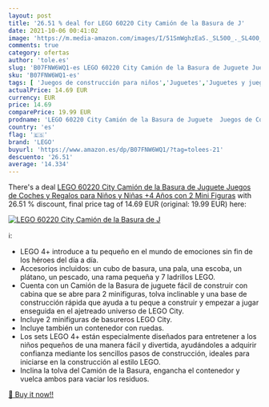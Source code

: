 ```yaml
---
layout: post
title: '26.51 % deal for LEGO 60220 City Camión de la Basura de J'
date: 2021-10-06 00:41:02
image: 'https://m.media-amazon.com/images/I/51SmWghzEaS._SL500_._SL400_.jpg'
comments: true
category: ofertas
author: 'tole.es'
slug: 'B07FNW6WQ1-es LEGO 60220 City Camión de la Basura de Juguete Juegos de...'
sku: 'B07FNW6WQ1-es'
tags: [ 'Juegos de construcción para niños','Juguetes','Juguetes y juegos','Sets de construcción','lego', ]
actualPrice: 14.69 EUR
currency: EUR
price: 14.69
comparePrice: 19.99 EUR
prodname: 'LEGO 60220 City Camión de la Basura de Juguete  Juegos de Coches y Regalos para Niños y Niñas +4 Años con 2 Mini Figuras'
country: 'es'
flag: '🇪🇸'
brand: 'LEGO'
buyurl: 'https://www.amazon.es/dp/B07FNW6WQ1/?tag=tolees-21'
descuento: '26.51'
average: '14.334'
---
```


There's a deal [LEGO 60220 City Camión de la Basura de Juguete  Juegos de Coches y Regalos para Niños y Niñas +4 Años con 2 Mini Figuras](https://www.amazon.es/dp/B07FNW6WQ1/?tag=tolees-21)  with  26.51 % discount, final price tag of  14.69 EUR (original: 19.99 EUR) here:

[![LEGO 60220 City Camión de la Basura de J](https://m.media-amazon.com/images/I/51SmWghzEaS._SL500_._SL400_.jpg)](https://www.amazon.es/dp/B07FNW6WQ1/?tag=tolees-21)

ℹ️:

- LEGO 4+ introduce a tu pequeño en el mundo de emociones sin fin de los héroes del día a día.
- Accesorios incluidos: un cubo de basura, una pala, una escoba, un plátano, un pescado, una rama pequeña y 7 ladrillos LEGO.
- Cuenta con un Camión de la Basura de juguete fácil de construir con cabina que se abre para 2 minifiguras, tolva inclinable y una base de construcción rápida que ayuda a tu peque a construir y empezar a jugar enseguida en el ajetreado universo de LEGO City.
- Incluye 2 minifiguras de basureros LEGO City.
- Incluye también un contenedor con ruedas.
- Los sets LEGO 4+ están especialmente diseñados para entretener a los niños pequeños de una manera fácil y divertida, ayudándoles a adquirir confianza mediante los sencillos pasos de construcción, ideales para iniciarse en la construcción al estilo LEGO.
- Inclina la tolva del Camión de la Basura, engancha el contenedor y vuelca ambos para vaciar los residuos.

[🛒 Buy it now!!](https://www.amazon.es/dp/B07FNW6WQ1/?tag=tolees-21)
